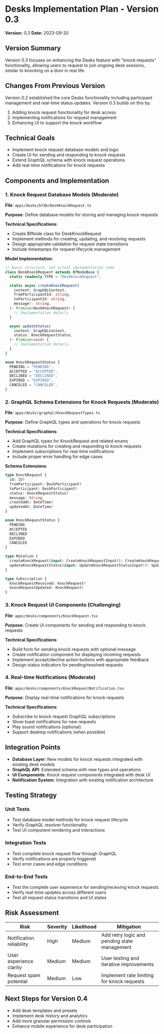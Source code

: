 
# Desks Implementation Plan - Version 0.3

**Version:** 0.3 **Date:** 2023-09-20

## Version Summary

Version 0.3 focuses on enhancing the Desks feature with "knock requests" functionality, allowing users to request to join ongoing desk sessions, similar to knocking on a door in real life.

## Changes From Previous Version

Version 0.2 established the core Desks functionality including participant management and real-time status updates. Version 0.3 builds on this by:

1. Adding knock request functionality for desk access
2. Implementing notifications for request management
3. Enhancing UI to support the knock workflow

## Technical Goals

- Implement knock request database models and logic
- Create UI for sending and responding to knock requests
- Extend GraphQL schema with knock request operations
- Add real-time notifications for knock requests

## Components and Implementation

### 1. Knock Request Database Models (Moderate)

**File**: `apps/desks/bfdb/DeskKnockRequest.ts`

**Purpose**: Define database models for storing and managing knock requests

**Technical Specifications**:

- Create BfNode class for DeskKnockRequest
- Implement methods for creating, updating, and resolving requests
- Design appropriate validation for request state transitions
- Include timestamps for request lifecycle management

**Model Implementation**:

```typescript
// Basic structure, not actual implementation code
class DeskKnockRequest extends BfNodeBase {
  static readonly TYPE = "DeskKnockRequest";

  static async createKnockRequest(
    context: GraphQLContext,
    fromParticipantId: string,
    toParticipantId: string,
    message?: string,
  ): Promise<DeskKnockRequest> {
    // Implementation details
  }

  async updateStatus(
    context: GraphQLContext,
    status: KnockRequestStatus,
  ): Promise<void> {
    // Implementation details
  }
}

enum KnockRequestStatus {
  PENDING = "PENDING",
  ACCEPTED = "ACCEPTED",
  DECLINED = "DECLINED",
  EXPIRED = "EXPIRED",
  CANCELED = "CANCELED",
}
```

### 2. GraphQL Schema Extensions for Knock Requests (Moderate)

**File**: `apps/desks/graphql/KnockRequestTypes.ts`

**Purpose**: Define GraphQL types and operations for knock requests

**Technical Specifications**:

- Add GraphQL types for KnockRequest and related enums
- Create mutations for creating and responding to knock requests
- Implement subscriptions for real-time notifications
- Include proper error handling for edge cases

**Schema Extensions**:

```graphql
type KnockRequest {
  id: ID!
  fromParticipant: DeskParticipant!
  toParticipant: DeskParticipant!
  status: KnockRequestStatus!
  message: String
  createdAt: DateTime!
  updatedAt: DateTime!
}

enum KnockRequestStatus {
  PENDING
  ACCEPTED
  DECLINED
  EXPIRED
  CANCELED
}

type Mutation {
  createKnockRequest(input: CreateKnockRequestInput!): CreateKnockRequestPayload!
  updateKnockRequestStatus(input: UpdateKnockRequestStatusInput!): UpdateKnockRequestStatusPayload!
}

type Subscription {
  knockRequestReceived: KnockRequest!
  knockRequestUpdated: KnockRequest!
}
```

### 3. Knock Request UI Components (Challenging)

**File**: `apps/desks/components/KnockRequest.tsx`

**Purpose**: Create UI components for sending and responding to knock requests

**Technical Specifications**:

- Build form for sending knock requests with optional message
- Create notification component for displaying incoming requests
- Implement accept/decline action buttons with appropriate feedback
- Design status indicators for pending/resolved requests

### 4. Real-time Notifications (Moderate)

**File**: `apps/desks/components/KnockRequestNotification.tsx`

**Purpose**: Display real-time notifications for knock requests

**Technical Specifications**:

- Subscribe to knock request GraphQL subscriptions
- Show toast notifications for new requests
- Play sound notifications (optional)
- Support desktop notifications (when possible)

## Integration Points

- **Database Layer**: New models for knock requests integrated with existing desk models
- **GraphQL API**: Extended schema with new types and operations
- **UI Components**: Knock request components integrated with desk UI
- **Notification System**: Integration with existing notification architecture

## Testing Strategy

### Unit Tests

- Test database model methods for knock request lifecycle
- Verify GraphQL resolver functionality
- Test UI component rendering and interactions

### Integration Tests

- Test complete knock request flow through GraphQL
- Verify notifications are properly triggered
- Test error cases and edge conditions

### End-to-End Tests

- Test the complete user experience for sending/receiving knock requests
- Verify real-time updates across different users
- Test all request status transitions and UI states

## Risk Assessment

| Risk | Severity | Likelihood | Mitigation |
|------|----------|------------|------------|
| Notification reliability | High | Medium | Add retry logic and pending state management |
| User experience clarity | Medium | Medium | User testing and iterative improvements |
| Request spam potential | Medium | Low | Implement rate limiting for knock requests |

## Next Steps for Version 0.4

- Add desk templates and presets
- Implement desk history and analytics
- Add more granular permission controls
- Enhance mobile experience for desk participation
